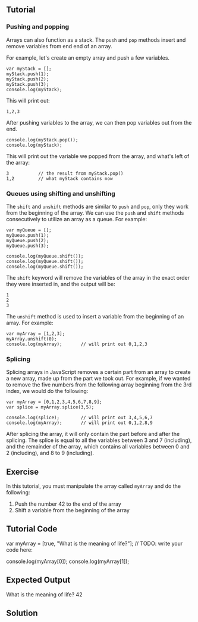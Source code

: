 Tutorial
--------

### Pushing and popping

Arrays can also function as a stack. The `push` and `pop` methods insert and remove variables from end end of an array.

For example, let's create an empty array and push a few variables.

    var myStack = [];
    myStack.push(1);
    myStack.push(2);
    myStack.push(3);
    console.log(myStack);

This will print out:

    1,2,3

After pushing variables to the array, we can then pop variables out from the end.

    console.log(myStack.pop());
    console.log(myStack);

This will print out the variable we popped from the array, and what's left of the array:

    3           // the result from myStack.pop()
    1,2         // what myStack contains now

### Queues using shifting and unshifting

The `shift` and `unshift` methods are similar to `push` and `pop`, only they work from the beginning of the array. We can use the `push` and `shift` methods consecutively to utilize an array as a queue. For example:

    var myQueue = [];
    myQueue.push(1);
    myQueue.push(2);
    myQueue.push(3);

    console.log(myQueue.shift());
    console.log(myQueue.shift());
    console.log(myQueue.shift());

The `shift` keyword will remove the variables of the array in the exact order they were inserted in, and the output will be:

    1
    2
    3

The `unshift` method is used to insert a variable from the beginning of an array. For example:

    var myArray = [1,2,3];
    myArray.unshift(0);
    console.log(myArray);       // will print out 0,1,2,3

### Splicing

Splicing arrays in JavaScript removes a certain part from an array to create a new array, made up from the part we took out. For example, if we wanted to remove the five numbers from the following array beginning from the 3rd index, we would do the following:

    var myArray = [0,1,2,3,4,5,6,7,8,9];
    var splice = myArray.splice(3,5);

    console.log(splice);        // will print out 3,4,5,6,7
    console.log(myArray);       // will print out 0,1,2,8,9

After splicing the array, it will only contain the part before and after the splicing. The splice is equal to all the variables between 3 and 7 (including), and the remainder of the array, which contains all variables between 0 and 2 (including), and 8 to 9 (including).

Exercise
--------

In this tutorial, you must manipulate the array called `myArray` and do the following:

1. Push the number 42 to the end of the array
2. Shift a variable from the beginning of the array

Tutorial Code
-------------

var myArray = [true, "What is the meaning of life?"];
// TODO: write your code here:

console.log(myArray[0]);
console.log(myArray[1]);

Expected Output
---------------

What is the meaning of life?
42

Solution
--------

